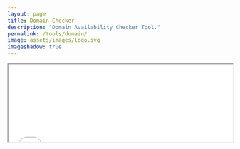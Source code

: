 ```yaml
---
layout: page
title: Domain Checker
description: "Domain Availability Checker Tool."
permalink: /tools/domain/
image: assets/images/logo.svg
imageshadow: true
---
```

<iframe class="domain-widget-shoaiyb" src="//www.bluehost.com/web-hosting/domaincheckapi/?affiliate=shoaiyb" border="0" width="100%" height="175"></iframe>
